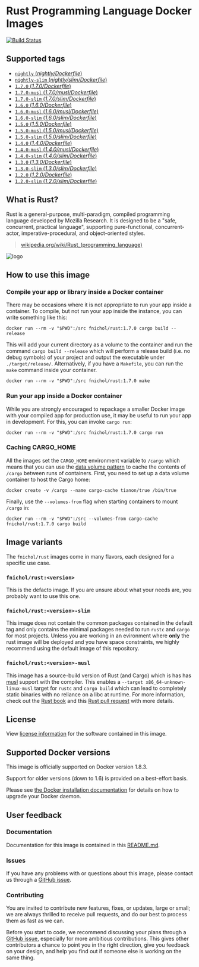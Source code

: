 # Rust Programming Language Docker Images

[![Build Status](https://travis-ci.org/fnichol/docker-rust.svg?branch=master)](https://travis-ci.org/fnichol/docker-rust)

## Supported tags

- [`nightly` (*nightly/Dockerfile*)](https://github.com/fnichol/docker-rust/blob/master/nightly/Dockerfile)
- [`nightly-slim` (*nightly/slim/Dockerfile*)](https://github.com/fnichol/docker-rust/blob/master/nightly/slim/Dockerfile)
- [`1.7.0` (*1.7.0/Dockerfile*)](https://github.com/fnichol/docker-rust/blob/master/1.7.0/Dockerfile)
- [`1.7.0-musl` (*1.7.0/musl/Dockerfile*)](https://github.com/fnichol/docker-rust/blob/master/1.7.0/musl/Dockerfile)
- [`1.7.0-slim` (*1.7.0/slim/Dockerfile*)](https://github.com/fnichol/docker-rust/blob/master/1.7.0/slim/Dockerfile)
- [`1.6.0` (*1.6.0/Dockerfile*)](https://github.com/fnichol/docker-rust/blob/master/1.6.0/Dockerfile)
- [`1.6.0-musl` (*1.6.0/musl/Dockerfile*)](https://github.com/fnichol/docker-rust/blob/master/1.6.0/musl/Dockerfile)
- [`1.6.0-slim` (*1.6.0/slim/Dockerfile*)](https://github.com/fnichol/docker-rust/blob/master/1.6.0/slim/Dockerfile)
- [`1.5.0` (*1.5.0/Dockerfile*)](https://github.com/fnichol/docker-rust/blob/master/1.5.0/Dockerfile)
- [`1.5.0-musl` (*1.5.0/musl/Dockerfile*)](https://github.com/fnichol/docker-rust/blob/master/1.5.0/musl/Dockerfile)
- [`1.5.0-slim` (*1.5.0/slim/Dockerfile*)](https://github.com/fnichol/docker-rust/blob/master/1.5.0/slim/Dockerfile)
- [`1.4.0` (*1.4.0/Dockerfile*)](https://github.com/fnichol/docker-rust/blob/master/1.4.0/Dockerfile)
- [`1.4.0-musl` (*1.4.0/musl/Dockerfile*)](https://github.com/fnichol/docker-rust/blob/master/1.4.0/musl/Dockerfile)
- [`1.4.0-slim` (*1.4.0/slim/Dockerfile*)](https://github.com/fnichol/docker-rust/blob/master/1.4.0/slim/Dockerfile)
- [`1.3.0` (*1.3.0/Dockerfile*)](https://github.com/fnichol/docker-rust/blob/master/1.3.0/Dockerfile)
- [`1.3.0-slim` (*1.3.0/slim/Dockerfile*)](https://github.com/fnichol/docker-rust/blob/master/1.3.0/slim/Dockerfile)
- [`1.2.0` (*1.2.0/Dockerfile*)](https://github.com/fnichol/docker-rust/blob/master/1.2.0/Dockerfile)
- [`1.2.0-slim` (*1.2.0/slim/Dockerfile*)](https://github.com/fnichol/docker-rust/blob/master/1.2.0/slim/Dockerfile)

## What is Rust?

Rust is a general-purpose, multi-paradigm, compiled programming language developed by Mozilla Research. It is designed to be a "safe, concurrent, practical language", supporting pure-functional, concurrent-actor, imperative-procedural, and object-oriented styles.

> [wikipedia.org/wiki/Rust_(programming_language)](http://en.wikipedia.org/wiki/Rust_%28programming_language%29)

![logo](https://raw.githubusercontent.com/fnichol/docker-rust/master/logo.png)

## How to use this image

### Compile your app or library inside a Docker container

There may be occasions where it is not appropriate to run your app inside a container. To compile, but not run your app inside the instance, you can write something like this:

```console
docker run --rm -v "$PWD":/src fnichol/rust:1.7.0 cargo build --release
```

This will add your current directory as a volume to the container and run the command `cargo build --release` which will perform a release build (i.e. no debug symbols) of your project and output the executable under `./target/release/`. Alternatively, if you have a `Makefile`, you can run the `make` command inside your container.

```console
docker run --rm -v "$PWD":/src fnichol/rust:1.7.0 make
```

### Run your app inside a Docker container

While you are strongly encouraged to repackage a smaller Docker image with your compiled app for production use, it may be useful to run your app in development. For this, you can invoke `cargo run`:

```console
docker run --rm -v "$PWD":/src fnichol/rust:1.7.0 cargo run
```

### Caching CARGO_HOME

All the images set the `CARGO_HOME` environment variable to `/cargo` which means that you can use the [data volume pattern](http://docs.docker.com/userguide/dockervolumes/#creating-and-mounting-a-data-volume-container) to cache the contents of `/cargo` between runs of containers. First, you need to set up a data volume container to host the Cargo home:

```console
docker create -v /cargo --name cargo-cache tianon/true /bin/true
```

Finally, use the `--volumes-from` flag when starting containers to mount `/cargo` in:

```console
docker run --rm -v "$PWD":/src --volumes-from cargo-cache fnichol/rust:1.7.0 cargo build
```

## Image variants

The `fnichol/rust` images come in many flavors, each designed for a specific use case.

### `fnichol/rust:<version>`

This is the defacto image. If you are unsure about what your needs are, you probably want to use this one.

### `fnichol/rust:<version>-slim`

This image does not contain the common packages contained in the default tag and only contains the minimal packages needed to run `rustc` and `cargo` for most projects. Unless you are working in an evironment where **only** the rust image will be deployed and you have space constraints, we highly recommend using the default image of this repository.

### `fnichol/rust:<version>-musl`

This image has a source-build version of Rust (and Cargo) which is has has [musl](http://www.musl-libc.org/) support with the compiler. This enables a `--target x86_64-unknown-linux-musl` target for `rustc` and `cargo build` which can lead to completely static binaries with no reliance on a libc at runtime. For more information, check out the [Rust book](https://doc.rust-lang.org/stable/book/advanced-linking.html) and this [Rust pull request](https://github.com/rust-lang/rust/pull/24777) with more details.

## License

View [license information](https://github.com/rust-lang/rust/blob/master/LICENSE-MIT) for the software contained in this image.

## Supported Docker versions

This image is officially supported on Docker version 1.8.3.

Support for older versions (down to 1.6) is provided on a best-effort basis.

Please see [the Docker installation documentation](https://docs.docker.com/installation/) for details on how to upgrade your Docker daemon.

## User feedback

### Documentation

Documentation for this image is contained in this [README.md](https://github.com/fnichol/docker-rust/tree/master/README.md).

### Issues

If you have any problems with or questions about this image, please contact us through a [GitHub issue](https://github.com/fnichol/docker-rust/issues).


### Contributing

You are invited to contribute new features, fixes, or updates, large or small; we are always thrilled to receive pull requests, and do our best to process them as fast as we can.

Before you start to code, we recommend discussing your plans through a [GitHub issue](https://github.com/fnichol/docker-rust/issues), especially for more ambitious contributions. This gives other contributors a chance to point you in the right direction, give you feedback on your design, and help you find out if someone else is working on the same thing.

